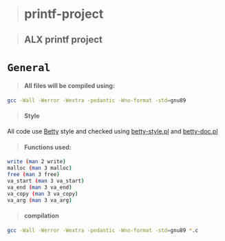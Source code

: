 > # printf-project

> ## ALX printf project

# `General`

> #### All files will be compiled using:

```bash
gcc -Wall -Werror -Wextra -pedantic -Wno-format -std=gnu89
```

> #### Style

All code use [Betty](https://github.com/alx-tools/Betty) style and checked
using [betty-style.pl](https://github.com/alx-tools/Betty/blob/master/betty-style.pl)
and [betty-doc.pl](https://github.com/alx-tools/Betty/blob/master/betty-doc.pl)

> #### Functions used:

```bash
write (man 2 write)
malloc (man 3 malloc)
free (man 3 free)
va_start (man 3 va_start)
va_end (man 3 va_end)
va_copy (man 3 va_copy)
va_arg (man 3 va_arg)
```

> #### compilation

```bash
gcc -Wall -Werror -Wextra -pedantic -Wno-format -std=gnu89 *.c
```